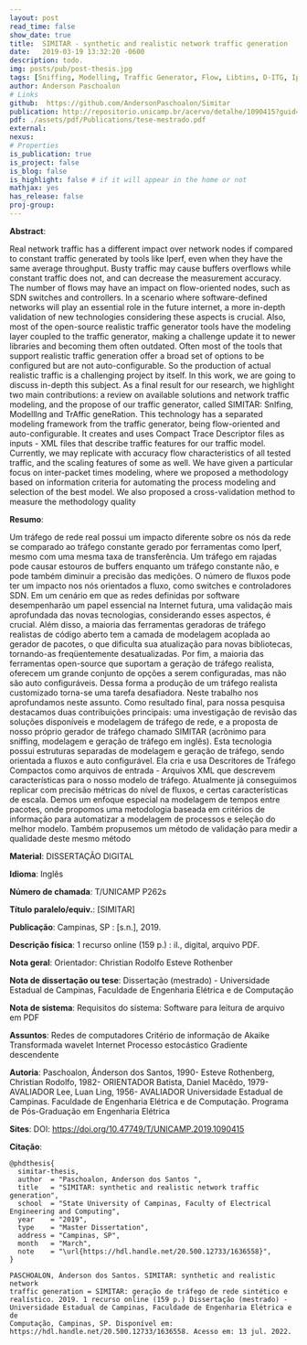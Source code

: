 ```yaml
---
layout: post
read_time: false
show_date: true
title:  SIMITAR - synthetic and realistic network traffic generation
date:   2019-03-19 13:32:20 -0600
description: todo.
img: posts/pub/post-thesis.jpg
tags: [Sniffing, Modelling, Traffic Generator, Flow, Libtins, D-ITG, Iperf]
author: Anderson Paschoalon
# Links
github:  https://github.com/AndersonPaschoalon/Simitar
publication: http://repositorio.unicamp.br/acervo/detalhe/1090415?guid=1657351507677&returnUrl=%2fresultado%2flistar%3fguid%3d1657351507677%26quantidadePaginas%3d1%26codigoRegistro%3d1090415%231090415&i=1
pdf: ./assets/pdf/Publications/tese-mestrado.pdf
external:
nexus: 
# Properties
is_publication: true
is_project: false
is_blog: false
is_highlight: false # if it will appear in the home or not
mathjax: yes
has_release: false
proj-group: 
---
```



**Abstract**: 

Real network traffic has a different impact over network nodes if compared to constant traffic generated by tools like Iperf, even when they have the same average throughput. Busty traffic may cause buffers overflows while constant traffic does not, and can decrease the measurement accuracy. The number of flows may have an impact on flow-oriented nodes, such as SDN switches and controllers. In a scenario where software-defined networks will play an essential role in the future internet, a more in-depth validation of new technologies considering these aspects is crucial. Also, most of the open-source realistic traffic generator tools have the modeling layer coupled to the traffic generator, making a challenge update it to newer libraries and becoming them often outdated. Often most of the tools that support realistic traffic generation offer a broad set of options to be configured but are not auto-configurable. So the production of actual realistic traffic is a challenging project by itself. In this work, we are going to discuss in-depth this subject. As a final result for our research, we highlight two main contributions: a review on available solutions and network traffic modeling, and the propose of our traffic generator, called SIMITAR: SnIfing, ModellIng and TrAffic geneRation. This technology has a separated modeling framework from the traffic generator, being flow-oriented and auto-configurable. It creates and uses Compact Trace Descriptor files as inputs - XML files that describe traffic features for our traffic model. Currently, we may replicate with accuracy flow characteristics of all tested traffic, and the scaling features of some as well. We have given a particular focus on inter-packet times modeling, where we proposed a methodology based on information criteria for automating the process modeling and selection of the best model. We also proposed a cross-validation method to measure the methodology quality

**Resumo**: 

Um tráfego de rede real possui um impacto diferente sobre os nós da rede se comparado ao tráfego constante gerado por ferramentas como Iperf, mesmo com uma mesma taxa de transferência. Um tráfego em rajadas pode causar estouros de buffers enquanto um tráfego constante não, e pode também diminuir a precisão das medições. O número de fluxos pode ter um impacto nos nós orientados a fluxo, como switches e controladores SDN. Em um cenário em que as redes definidas por software desempenharão um papel essencial na Internet futura, uma validação mais aprofundada das novas tecnologias, considerando esses aspectos, é crucial. Além disso, a maioria das ferramentas geradoras de tráfego realistas de código aberto tem a camada de modelagem acoplada ao gerador de pacotes, o que dificulta sua atualização para novas bibliotecas, tornando-as freqüentemente desatualizadas. Por fim, a maioria das ferramentas open-source que suportam a geração de tráfego realista, oferecem um grande conjunto de opções a serem configuradas, mas não são auto configuráveis. Dessa forma a produção de um tráfego realista customizado torna-se uma tarefa desafiadora. Neste trabalho nos aprofundamos neste assunto. Como resultado final, para nossa pesquisa destacamos duas contribuições principais: uma investigação de revisão das soluções disponíveis e modelagem de tráfego de rede, e a proposta de nosso próprio gerador de tráfego chamado SIMITAR (acrônimo para sniffing, modelagem e geração de tráfego em inglês). Esta tecnologia possui estruturas separadas de modelagem e geração de tráfego, sendo orientada a fluxos e auto configurável. Ela cria e usa Descritores de Tráfego Compactos como arquivos de entrada - Arquivos XML que descrevem características para o nosso modelo de tráfego. Atualmente já conseguimos replicar com precisão métricas do nível de fluxos, e certas características de escala. Demos um enfoque especial na modelagem de tempos entre pacotes, onde propomos uma metodologia baseada em critérios de informação para automatizar a modelagem de processos e seleção do melhor modelo. Também propusemos um método de validação para medir a qualidade deste mesmo método

**Material**:
DISSERTAÇÃO DIGITAL

**Idioma**:
Inglês

**Número de chamada**:
T/UNICAMP P262s

**Título paralelo/equiv.**:
[SIMITAR]

**Publicação**:
Campinas, SP : [s.n.], 2019.

**Descrição física**:
1 recurso online (159 p.) : il., digital, arquivo PDF.

**Nota geral**:
Orientador: Christian Rodolfo Esteve Rothenber

**Nota de dissertação ou tese**:
Dissertação (mestrado) - Universidade Estadual de Campinas, Faculdade de Engenharia Elétrica e de Computação


**Nota de sistema**:
Requisitos do sistema: Software para leitura de arquivo em PDF

**Assuntos**:
Redes de computadores Critério de informação de Akaike Transformada wavelet Internet Processo estocástico Gradiente descendente

**Autoria**:
Paschoalon, Ánderson dos Santos, 1990- Esteve Rothenberg, Christian Rodolfo, 1982- ORIENTADOR Batista, Daniel Macêdo, 1979- AVALIADOR Lee, Luan Ling, 1956- AVALIADOR Universidade Estadual de Campinas. Faculdade de Engenharia Elétrica e de Computação. Programa de Pós-Graduação em Engenharia Elétrica

**Sites**:
DOI: https://doi.org/10.47749/T/UNICAMP.2019.1090415


**Citação**:

```
@phdthesis{
  simitar-thesis,
  author  = "Paschoalon, Anderson dos Santos ",
  title   = "SIMITAR: synthetic and realistic network traffic generation",
  school  = "State University of Campinas, Faculty of Electrical Engineering and Computing",
  year    = "2019",
  type    = "Master Dissertation",
  address = "Campinas, SP",
  month   = "March",
  note    = "\url{https://hdl.handle.net/20.500.12733/1636558}",
}
```
```
PASCHOALON, Ánderson dos Santos. SIMITAR: synthetic and realistic network 
traffic generation = SIMITAR: geração de tráfego de rede sintético e 
realístico. 2019. 1 recurso online (159 p.) Dissertação (mestrado) - 
Universidade Estadual de Campinas, Faculdade de Engenharia Elétrica e de 
Computação, Campinas, SP. Disponível em: 
https://hdl.handle.net/20.500.12733/1636558. Acesso em: 13 jul. 2022. 
```

